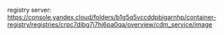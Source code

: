 registry server: https://console.yandex.cloud/folders/b1g5q5vccddpbigarnhp/container-registry/registries/crpc7dibg7j7hj6pa0qa/overview/cdm_service/image
